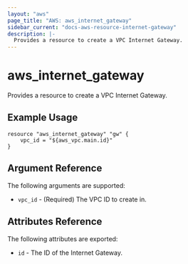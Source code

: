 ```yaml
---
layout: "aws"
page_title: "AWS: aws_internet_gateway"
sidebar_current: "docs-aws-resource-internet-gateway"
description: |-
  Provides a resource to create a VPC Internet Gateway.
---
```


# aws\_internet\_gateway

Provides a resource to create a VPC Internet Gateway.

## Example Usage

```
resource "aws_internet_gateway" "gw" {
    vpc_id = "${aws_vpc.main.id}"
}
```

## Argument Reference

The following arguments are supported:

* `vpc_id` - (Required) The VPC ID to create in.

## Attributes Reference

The following attributes are exported:

* `id` - The ID of the Internet Gateway.

